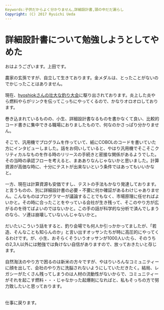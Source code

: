 ```yaml
---
Keywords:子供だからよく分かりません,詳細設計書,頭の中だだ漏らし
Copyright: (C) 2017 Ryuichi Ueda
---
```


# 詳細設計書について勉強しようとしてやめた
おはようございます。上田です。<br />
<br />
農家の玄孫ですが、自立して生きております。金メダルは、とったことがないのでかじったことはありません。<br />
<br />
現在、<a href="http://d.hatena.ne.jp/hyoshiok/20140310/p1" target="_blank">hyoshiokさんの壮大な釣り大会</a>に駆り出されております。炎上した炎やら燃料やらがリンクを伝ってこっちにやってくるので、かなりオロオロしております。<br />
<br />
巻き込まれているものの、小生、詳細設計書なるものを書かなくて良い、比較的コード書きに集中できる職場におりましたもので、何なのかさっぱり分かりません。<br />
<br />
そこで、汎用機でプログラムを作っていて、紙にCOBOLのコードを書いていた方にインタビューしました。話をお伺いしていると、やはり汎用機でそこそこクリティカルなものを作る時のリリースの手続きと密接な関係があるようでした。その当時の承認フローを考えると、まあありなんじゃないかと思いました。計算資源が高価な時に、十分にテストが出来ないという条件ではあってもいいかなと。<br />
<br />
一方、現在は計算資源も安価ですし、テストの手法もかなり発達しております。と言うものの、別に詳細設計書の必要・不要に何か確証があるわけじゃありません。こんなものはプログラマーが議論することでもなく、市場原理に任せればよいかと。その時に合ったことをやっている会社が生き残って、そこのやり方が広がるのを待てばよいのではないかと。この手の話が科学的な分析で済んでしまうのなら、ソ連は崩壊していないんじゃないかと。<br />
<br />
だいたいこういう話をすると、釣り会場でも何人か引っかかってましたが、「若造、そんなことも知らんのか」と言い出すオッサンたちが時に高圧的にやってくるわけです。が、小生、おそらくそういうオッサンが1000人いたら、そのうちの2,3人以外には勉強では負けない自信がありますので、放っておきたいと存じます。<br />
<br />
自然淘汰のやり方で困るのは新米の方々ですが、やはりいろんなコミュニティーに顔を出して、会社のやり方に洗脳されないようにしていただきたく。結局、レガシーがたくさん残ってしまうのは人材の流動性がないからで、コミュニティーがそれを起こす燃料・・・じゃなかった起爆剤になればと、私もそっちの方で努力致したいと思っております。<br />
<br />
<br />
仕事に戻ります。
